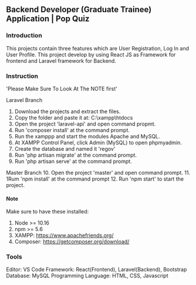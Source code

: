 ## Backend Developer (Graduate Trainee) Application | Pop Quiz

### Introduction
This projects contain three features which are User Registration, Log In and User Profile. This project develop by using React JS as Framework for frontend and Laravel framework for Backend.

### Instruction
'Please Make Sure To Look At The NOTE first'

Laravel Branch
1. Download the projects and extract the files.
2. Copy the folder and paste it at: C:\xampp\htdocs
3. Open the project 'laravel-api' and open command propmt.
4. Run 'composer install' at the command prompt.
5. Run the xamppp and start the modules Apache and MySQL.
6. At XAMPP Control Panel, click Admin (MySQL) to open phpmyadmin.
7. Create the database and named it 'regov'
8. Run 'php artisan migrate' at the command prompt.
9. Run 'php artisan serve' at the command prompt.

Master Branch
10. Open the project 'master' and open command prompt.
11. 1Rum 'npm install' at the command prompt
12. Run 'npm start' to start the project.

#### Note
Make sure to have these installed:
1. Node >= 10.16
2. npm >= 5.6
3. XAMPP: https://www.apachefriends.org/
3. Composer: https://getcomposer.org/download/

### Tools
 Editor: VS Code
 Framework: React(Frontend), Laravel(Backend), Bootstrap
 Database: MySQL
 Programming Language: HTML, CSS, Javascript
